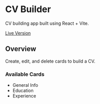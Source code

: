 # CV Builder

CV building app built using React + Vite.

[Live Version](https://thunderous-sopapillas-4e3f70.netlify.app/)

## Overview
Create, edit, and delete cards to build a CV.
### Available Cards
- General Info
- Education
- Experience
